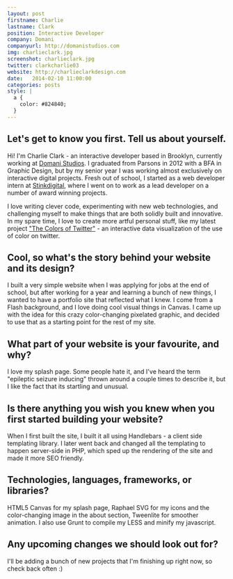 ```yaml
---
layout: post
firstname: Charlie
lastname: Clark
position: Interactive Developer
company: Domani
companyurl: http://domanistudios.com
img: charlieclark.jpg
screenshot: charlieclark.jpg
twitter: clarkcharlie03
website: http://charlieclarkdesign.com
date:   2014-02-10 11:00:00
categories: posts
style: |
  a {
    color: #824840;
  }
---
```


## Let's get to know you first. Tell us about yourself.

Hi! I'm Charlie Clark - an interactive developer based in Brooklyn, currently working at [Domani Studios](http://domanistudios.com). I graduated from Parsons in 2012 with a BFA in Graphic Design, but by my senior year I was working almost exclusively on interactive digital projects. Fresh out of school, I started as a web developer intern at [Stinkdigital](http://stinkdigital.com), where I went on to work as a  lead developer on a number of award winning projects.

I love writing clever code, experimenting with new web technologies, and challenging myself to make things that are both solidly built and innovative. In my spare time, I love to create more artful personal stuff, like my latest project ["The Colors of Twitter"](http://thecolorsoftwitter.com) - an interactive data visualization of the use of color on twitter.

## Cool, so what's the story behind your website and its design?

I built a very simple website when I was applying for jobs at the end of school, but after working for a year and learning a bunch of new things, I wanted to have a portfolio site that reflected what I knew. I come from a Flash background, and I love doing cool visual things in Canvas. I came up with the idea for this crazy color-changing pixelated graphic, and decided to use that as a starting point for the rest of my site.

## What part of your website is your favourite, and why?

I love my splash page. Some people hate it, and I've heard the term "epileptic seizure inducing" thrown around a couple times to describe it, but I like the fact that its startling and unusual.

## Is there anything you wish you knew when you first started building your website?

When I first built the site, I built it all using Handlebars - a client side templating library. I later went back and changed all the templating to happen server-side in PHP, which sped up the rendering of the site and made it more SEO friendly.

## Technologies, languages, frameworks, or libraries?

HTML5 Canvas for my splash page, Raphael SVG for my icons and the color-changing image in the about section, Tweenlite for smoother animation. I also use Grunt to compile my LESS and minify my javascript.

## Any upcoming changes we should look out for?

I'll be adding a bunch of new projects that I'm finishing up right now, so check back often :)
